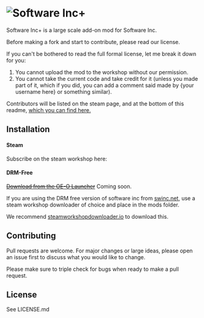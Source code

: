 ![Software Inc+](https://i.imgur.com/Tkib09K.png)
===================

Software Inc+ is a large scale add-on mod for Software Inc.

Before making a fork and start to contribute, please read our license.

If you can't be bothered to read the full formal license, let me break it down for you:

1. You cannot upload the mod to the workshop without our permission.
2. You cannot take the current code and take credit for it (unless you made part of it, which if you did, you can add a comment said made by {your username here} or something similar).

Contributors will be listed on the steam page, and at the bottom of this readme, [which you can find here.](#contributors)

## Installation

#### Steam

Subscribe on the steam workshop here:


#### DRM-Free

[~~Download from the OE-O Launcher~~](https://www.youtube.com/watch?v=dQw4w9WgXcQ) Coming soon. 

If you are using the DRM free version of software inc from [swinc.net](https://swinc.net), use a steam workshop downloader of choice and place in the mods folder.

We recommend [steamworkshopdownloader.io](https://fallback.steamworkshopdownloader.io/) to download this.

## Contributing

Pull requests are welcome. For major changes or large ideas, please open an issue first to discuss what you would like to change.

Please make sure to triple check for bugs when ready to make a pull request.

## License

See LICENSE.md
